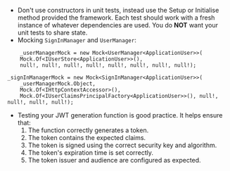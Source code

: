- Don't use constructors in unit tests, instead use the Setup or Initialise method provided the framework. Each test should work with a fresh instance of whatever dependencies are used. You do **NOT** want your unit tests to share state.
- Mocking `SignInManager` and `UserManager`:

```
	_userManagerMock = new Mock<UserManager<ApplicationUser>>(  
    Mock.Of<IUserStore<ApplicationUser>>(),  
    null!, null!, null!, null!, null!, null!, null!, null!);
      
_signInManagerMock = new Mock<SignInManager<ApplicationUser>>(  
    _userManagerMock.Object,  
    Mock.Of<IHttpContextAccessor>(),  
    Mock.Of<IUserClaimsPrincipalFactory<ApplicationUser>>(), null!, null!, null!, null!);
```

- Testing your JWT generation function is good practice. It helps ensure that:
	1. The function correctly generates a token.
	2. The token contains the expected claims.
	3. The token is signed using the correct security key and algorithm.
	4. The token's expiration time is set correctly.
	5. The token issuer and audience are configured as expected.

